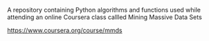 A repository containing Python algorithms and functions used while attending an online Coursera class callled Mining Massive Data Sets 

https://www.coursera.org/course/mmds 
